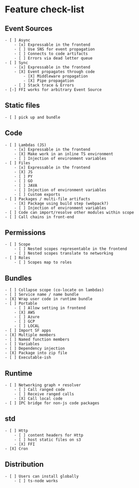 # Feature check-list

## Event Sources
    - [ ] Async
        - [x] Expressable in the frontend
        - [ ] Use SNS for event propagation
        - [ ] Connects to code artifacts
        - [ ] Errors via dead letter queue
    - [ ] Sync
        - [x] Expressable in the frontend
        - [X] Event propagates through code
            - [X] Middleware propagation
            - [X] Pipe propagation
        - [ ] Stack trace & Errors
    - [-] FFI works for arbitrary Event Source

## Static files
    - [ ] pick up and bundle

## Code
    - [ ] Lambdas (JS)
        - [x] Expressable in the frontend
        - [X] Make work in an inline TS environment
        - [ ] Injection of environment variables
    - [ ] Files
        - [x] Expressable in the frontend
        - [X] JS
        - [ ] PY
        - [ ] GO
        - [ ] JAVA
        - [ ] Injection of environment variables
        - [ ] Custom exports
    - [ ] Packages / multi-file artifacts
        - [X] Package using build step (webpack?)
        - [ ] Injection of environment variables
    - [ ] Code can import/resolve other modules within scope
    - [ ] Call chains in front-end

## Permissions
    - [ ] Scope
        - [ ] Nested scopes representable in the frontend
        - [ ] Nested scopes translate to networking
    - [ ] Roles
        - [ ] Scopes map to roles

## Bundles
    - [ ] Collapse scope (co-locate on lambdas)
    - [ ] Service name / name bundle
    - [X] Wrap user code in runtime bundle
    - [ ] Portable
        - [ ] Allow setting in frontend
        - [X] AWS
        - [ ] Azure
        - [ ] GCP
        - [ ] LOCAL
    - [ ] Import SF apps
    - [X] Multiple members
    - [ ] Named function members
    - [ ] Variables
    - [ ] Dependency injection
    - [X] Package into zip file
    - [ ] Executable-ish

## Runtime
    - [ ] Networking graph + resolver
        - [ ] Call ranged code
        - [ ] Receive ranged calls
        - [X] Call local code
    - [ ] IPC bridge for non-js code packages

## std
    - [ ] Http
        - [ ] content headers for Http
        - [ ] host static files on s3
        - [X] FFI
    - [X] Cron

## Distribution
    - [ ] Users can install globally
        - [ ] ts-node works